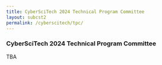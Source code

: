 ```yaml
---
title: CyberSciTech 2024 Technical Program Committee
layout: subcst2
permalink: /cyberscitech/tpc/
---
```


<h3>CyberSciTech 2024 Technical Program Committee</h3>
TBA


